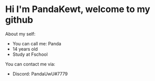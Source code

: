 # Hi I'm PandaKewt, welcome to my github
About my self:
- You can call me: Panda
- 14 years old
- Study at Fschool

You can contact me via:
- Discord: PandaUwU#7779
